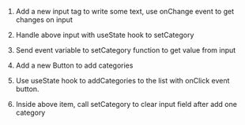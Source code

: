 1. Add a new input tag to write some 
text, use onChange event to get 
changes on input

2. Handle above input with useState
hook to setCategory

3. Send event variable to setCategory
function to get value from input

4. Add a new Button to add categories

5. Use useState hook to addCategories
to the list with onClick event button.

6. Inside above item, call setCategory
to clear input field after add one 
category
